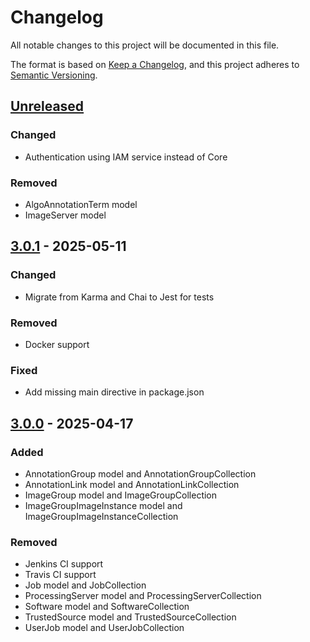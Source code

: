 # Changelog

All notable changes to this project will be documented in this file.

The format is based on [Keep a Changelog](https://keepachangelog.com/en/1.1.0/),
and this project adheres to [Semantic Versioning](https://semver.org/spec/v2.0.0.html).

## [Unreleased]

### Changed

- Authentication using IAM service instead of Core

### Removed

- AlgoAnnotationTerm model
- ImageServer model

## [3.0.1] - 2025-05-11

### Changed

- Migrate from Karma and Chai to Jest for tests

### Removed

- Docker support

### Fixed

- Add missing main directive in package.json

## [3.0.0] - 2025-04-17

### Added

- AnnotationGroup model and AnnotationGroupCollection
- AnnotationLink model and AnnotationLinkCollection
- ImageGroup model and ImageGroupCollection
- ImageGroupImageInstance model and ImageGroupImageInstanceCollection

### Removed

- Jenkins CI support
- Travis CI support
- Job model and JobCollection
- ProcessingServer model and ProcessingServerCollection
- Software model and SoftwareCollection
- TrustedSource model and TrustedSourceCollection
- UserJob model and UserJobCollection

[Unreleased]: https://github.com/cytomine/Cytomine-js-client/compare/3.0.1..HEAD
[3.0.1]: https://github.com/cytomine/Cytomine-js-client/releases/tag/3.0.1
[3.0.0]: https://github.com/cytomine/Cytomine-js-client/releases/tag/3.0.0
